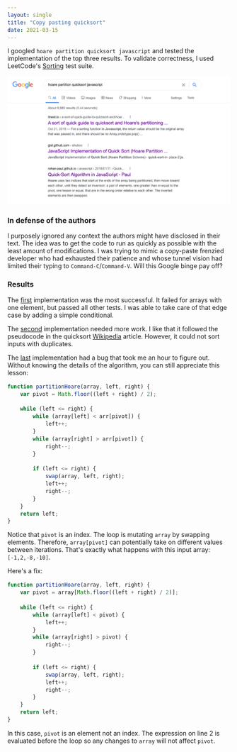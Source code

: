 ```yaml
---
layout: single
title: "Copy pasting quicksort"
date: 2021-03-15
---
```


I googled `hoare partition quicksort javascript` and tested the implementation of the top three results. To validate correctness, I used LeetCode's [Sorting](https://leetcode.com/problems/sort-an-array/) test suite.

![Quicksort Google](/assets/images/quicksort.png)

### In defense of the authors

I purposely ignored any context the authors might have disclosed in their text. The idea was to get the code to run as quickly as possible with the least amount of modifications. I was trying to mimic a copy-paste frenzied developer who had exhausted their patience and whose tunnel vision had limited their typing to `Command-C`/`Command-V`. Will this Google binge pay off?

### Results

The [first](https://itnext.io/a-sort-of-quick-guide-to-quicksort-and-hoares-partitioning-scheme-in-javascript-7792112c6d1?gi=98f309ebdbdc) implementation was the most successful. It failed for arrays with one element, but passed all other tests. I was able to take care of that edge case by adding a simple conditional.

The [second](https://gist.github.com/shuboc/46ba75900b1e8ff1b5952ee94b33bd0c) implementation needed more work. I like that it followed the pseudocode in the quicksort [Wikipedia](https://en.wikipedia.org/wiki/Quicksort#Hoare_partition_scheme) article. However, it could not sort inputs with duplicates.

The [last](https://rohan-paul.github.io/javascript/2018/01/11/Quick-Sort_Algorithm-in-JavaScript/) implementation had a bug that took me an hour to figure out. Without knowing the details of the algorithm, you can still appreciate this lesson:

```javascript
function partitionHoare(array, left, right) {
	var pivot = Math.floor((left + right) / 2);

	while (left <= right) {
		while (array[left] < arr[pivot]) {
			left++;
		}
		while (array[right] > arr[pivot]) {
			right--;
		}

		if (left <= right) {
			swap(array, left, right);
			left++;
			right--;
		}
	}
	return left;
}
```

Notice that `pivot` is an index. The loop is mutating `array` by swapping elements. Therefore, `array[pivot]` can potentially take on different values between iterations. That's exactly what happens with this input array: `[-1,2,-8,-10]`.

Here's a fix:

```javascript
function partitionHoare(array, left, right) {
	var pivot = array[Math.floor((left + right) / 2)];

	while (left <= right) {
		while (array[left] < pivot) {
			left++;
		}
		while (array[right] > pivot) {
			right--;
		}

		if (left <= right) {
			swap(array, left, right);
			left++;
			right--;
		}
	}
	return left;
}
```

In this case, `pivot` is an element not an index. The expression on line 2 is evaluated before the loop so any changes to `array` will not affect `pivot`.
